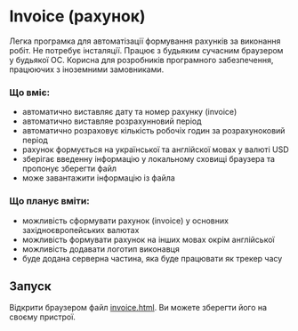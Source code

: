 # Invoice (рахунок)

Легка програмка для автоматізації формування рахунків за виконання робіт. Не потребує інсталяції. Працює з будьяким сучасним браузером у будьякої ОС. Корисна
для розробників програмного забезпечення, працюючих з іноземними замовниками.

### Що вміє:

- автоматично виставляє дату та номер рахунку (invoice)
- автоматично виставляе розрахунновий період
- автоматично розраховує кількість робочіх годин за розрахуноковий період
- рахунок формується на української та англійскої мовах у валюті USD
- зберігає введенну інформацію у локальному сховищі браузера та пропонує зберегти файл
- може завантажити інформацію із файла

### Що планує вміти:

- можливість сформувати рахунок (invoice) у основних західноєвропейських валютах
- можливість формувати рахунок на інших мовах окрім англійської
- можливість додавати логотип виконавця
- буде додана серверна частина, яка буде працювати як трекер часу

## Запуск

Відкрити браузером файл [invoice.html](https://github.com/nikkoUA/invoice/releases/download/v.1.0.0/invoice.html). Ви можете зберегти його на своєму пристрої.
